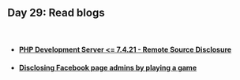 <h2>Day 29: Read blogs</h2>

<br/>

#### [<ul><li>PHP Development Server <= 7.4.21 - Remote Source Disclosure</li></ul>](https://blog.projectdiscovery.io/php-http-server-source-disclosure/)
#### [<ul><li>Disclosing Facebook page admins by playing a game</li></ul>](https://medium.com/@sudipshah_66336/disclosing-facebook-page-admins-by-playing-a-game-2b0f4ed082e4)
